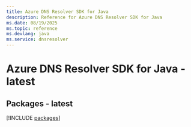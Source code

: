 ```yaml
---
title: Azure DNS Resolver SDK for Java
description: Reference for Azure DNS Resolver SDK for Java
ms.date: 08/19/2025
ms.topic: reference
ms.devlang: java
ms.service: dnsresolver
---
```

# Azure DNS Resolver SDK for Java - latest
## Packages - latest
[!INCLUDE [packages](dns-resolver-index.md)]